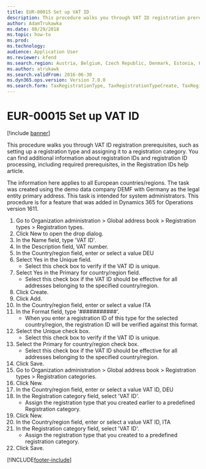 ```yaml
---
title: EUR-00015 Set up VAT ID
description: This procedure walks you through VAT ID registration prerequisites, such as setting up a registration type and assigning it to a registration category.
author: AdamTrukawka
ms.date: 08/29/2018
ms.topic: how-to
ms.prod: 
ms.technology: 
audience: Application User
ms.reviewer: kfend
ms.search.region: Austria, Belgium, Czech Republic, Denmark, Estonia, Finland, France, Germany, Hungary, Ireland, Italy, Latvia, Lithuania, Netherlands, Poland, Spain, Sweden, United Kingdom
ms.author: atrukawk
ms.search.validFrom: 2016-06-30
ms.dyn365.ops.version: Version 7.0.0
ms.search.form: TaxRegistrationType, TaxRegistrationTypeCreate, TaxRegistrationLegislationTypes
---
```

# EUR-00015 Set up VAT ID

[!include [banner](../../includes/banner.md)]

This procedure walks you through VAT ID registration prerequisites, such as setting up a registration type and assigning it to a registration category. You can find additional information about registration IDs and registration ID processing, including required prerequisites, in the Registration IDs help article. 

The information here applies to all European countries/regions. The task was created using the demo data company DEMF with Germany as the legal entity primary address. This task is intended for system administrators. This procedure is for a feature that was added in Dynamics 365 for Operations version 1611.

1. Go to Organization administration > Global address book > Registration types > Registration types.
2. Click New to open the drop dialog.
3. In the Name field, type 'VAT ID'.
4. In the Description field, VAT number.
5. In the Country/region field, enter or select a value DEU
6. Select Yes in the Unique field.
    * Select this check box to verify if the VAT ID is unique.  
7. Select Yes in the Primary for country/region field.
    * Select this check box if the VAT ID should be effective for all addresses belonging to the specified country/region.  
8. Click Create.
9. Click Add.
10. In the Country/region field, enter or select a value ITA
11. In the Format field, type '###########'.
    * When you enter a registration ID of this type for the selected country/region, the registration ID will be verified against this format.  
12. Select the Unique check box.
    * Select this check box to verify if the VAT ID is unique.  
13. Select the Primary for country/region check box.
    * Select this check box if the VAT ID should be effective for all addresses belonging to the specified country/region.  
14. Click Save.
15. Go to Organization administration > Global address book > Registration types > Registration categories.
16. Click New.
17. In the Country/region field, enter or select a value VAT ID, DEU
18. In the Registration category field, select 'VAT ID'.
    * Assign the registration type that you created earlier to a predefined Registration category.  
19. Click New.
20. In the Country/region field, enter or select a value VAT ID, ITA
21. In the Registration category field, select 'VAT ID'.
    * Assign the registration type that you created to a predefined registration category.  
22. Click Save.



[!INCLUDE[footer-include](../../../includes/footer-banner.md)]

